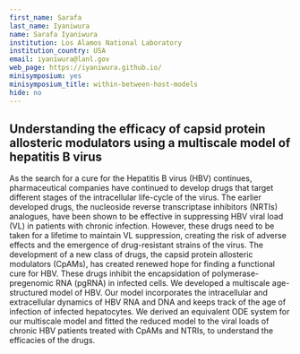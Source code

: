 ```yaml
---
first_name: Sarafa
last_name: Iyaniwura
name: Sarafa Iyaniwura
institution: Los Alamos National Laboratory
institution_country: USA
email: iyaniwura@lanl.gov
web_page: https://iyaniwura.github.io/
minisymposium: yes
minisymposium_title: within-between-host-models
hide: no
---
```


## Understanding the efficacy of capsid protein allosteric modulators using a multiscale model of hepatitis B virus

As the search for a cure for the Hepatitis B virus (HBV) continues, pharmaceutical companies have continued to develop drugs that target different stages of the intracellular life-cycle of the
virus. The earlier developed drugs, the nucleoside reverse transcriptase inhibitors (NRTIs) analogues, have been shown to be effective in suppressing HBV viral load (VL) in patients with chronic infection. However, these drugs need to be taken for a lifetime to maintain VL suppression, creating the risk of adverse effects and the emergence of drug-resistant strains of the virus. The development of a new class of drugs, the capsid protein allosteric modulators (CpAMs), has created renewed hope for finding a functional cure for HBV. These drugs inhibit the encapsidation of polymerase-pregenomic RNA (pgRNA) in infected cells. We developed a multiscale age-structured model of HBV. Our model incorporates the intracellular and extracellular dynamics of HBV RNA and DNA and keeps track of the age of infection of infected hepatocytes. We derived an equivalent ODE system for our multiscale model and fitted the reduced model to the viral loads of chronic HBV patients treated with CpAMs and NTRIs, to understand the efficacies of the drugs.



